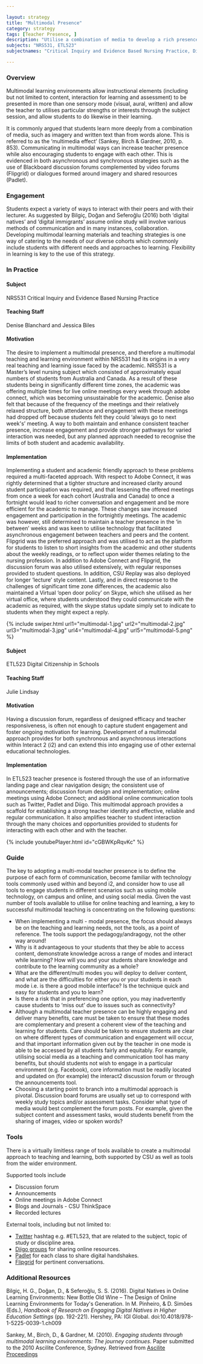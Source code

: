 ```yaml
---

layout: strategy
title: "Multimodal Presence"
category: strategy
tags: [Teacher Presence, ]
description: "Utilise a combination of media to develop a rich presence for students."
subjects: "NRS531, ETL523"
subjectnames: "Critical Inquiry and Evidence Based Nursing Practice, Digital Citizenship in Schools, "

---
```


### Overview

Multimodal learning environments allow instructional elements (including but not limited to content, interaction for learning and assessment) to be presented in more than one sensory mode (visual, aural, written) and allow the teacher to utilises particular strengths or interests through the subject session, and allow students to do likewise in their learning.

It is commonly argued that students learn more deeply from a combination of media, such as imagery and written text than from words alone. This is referred to as the ‘multimedia effect’ (Sankey, Birch & Gardner, 2010, p. 853). Communicating in multimodal ways can increase teacher presence while also encouraging students to engage with each other. This is evidenced in both asynchronous and synchronous strategies such as the use of Blackboard discussion forums complemented by video forums (Flipgrid) or dialogues formed around imagery and shared resources (Padlet).

### Engagement

Students expect a variety of ways to interact with their peers and with their lecturer. As suggested by Bilgiç, Doğan and Seferoğlu (2016) both ‘digital natives’ and ‘digital immigrants’ assume online study will involve various methods of communication and in many instances, collaboration. Developing multimodal learning materials and teaching strategies is one way of catering to the needs of our diverse cohorts which commonly include students with different needs and approaches to learning. Flexibility in learning is key to the use of this strategy.

### In Practice
<div class="u-release practice" >

<div class="practice-item">
<div class="practice-content" markdown="1">

#### Subject
NRS531 Critical Inquiry and Evidence Based Nursing Practice

#### Teaching Staff
Denise Blanchard and Jessica Biles

#### Motivation
The desire to implement a multimodal presence, and therefore a multimodal teaching and learning environment within NRS531 had its origins in a very real teaching and learning issue faced by the academic. NRS531 is a Master’s level nursing subject which consisted of approximately equal numbers of students from Australia and Canada. As a result of these students being in significantly different time zones, the academic was offering multiple times for live online meetings every week through adobe connect, which was becoming unsustainable for the academic. Denise also felt that because of the frequency of the meetings and their relatively relaxed structure, both attendance and engagement with these meetings had dropped off because students felt they could ‘always go to next week's’ meeting. A way to both maintain and enhance consistent teacher presence, increase engagement and provide stronger pathways for varied interaction was needed, but any planned approach needed to recognise the limits of both student and academic availability. 


#### Implementation
Implementing a student and academic friendly approach to these problems required a multi-faceted approach. With respect to Adobe Connect, it was rightly determined that a tighter structure and increased clarity around student participation was required, and that lessening the offered meetings from once a week for each cohort (Australia and Canada) to once a fortnight would lead to richer conversation and engagement and be more efficient for the academic to manage. These changes saw increased engagement and participation in the fortnightly meetings. The academic was however, still determined to maintain a teacher presence in the ‘in between’ weeks and was keen to utilise technology that facilitated asynchronous engagement between teachers and peers and the content. Flipgrid was the preferred approach and was utilised to act as the platform for students to listen to short insights from the academic and other students about the weekly readings, or to reflect upon wider themes relating to the nursing profession. In addition to Adobe Connect and Flipgrid, the discussion forum was also utilised extensively, with regular responses provided to student questions. In addition, CSU Replay was also deployed for longer ‘lecture’ style content. Lastly, and in direct response to the challenges of significant time zone differences, the academic also maintained a Virtual ‘open door policy’ on Skype, which she utilised as her virtual office, where students understood they could communicate with the academic as required, with the skype status update simply set to indicate to students when they might expect a reply.

{% include swiper.html url1="multimodal-1.jpg" url2="multimodal-2.jpg" url3="multimodal-3.jpg" url4="multimodal-4.jpg" url5="multimodal-5.png" %}

</div>
</div>

<div class="practice-item">
<div class="practice-content" markdown="1">

#### Subject
ETL523 Digital Citizenship in Schools

#### Teaching Staff
Julie Lindsay

#### Motivation
Having a discussion forum, regardless of designed efficacy and teacher responsiveness, is often not enough to capture student engagement and foster ongoing motivation for learning. Development of a multimodal approach provides for both synchronous and asynchronous interactions within Interact 2 (i2) and can extend this into engaging use of other external educational technologies.

#### Implementation
In ETL523 teacher presence is fostered through the use of an informative landing page and clear navigation design; the consistent use of announcements; discussion forum design and implementation; online meetings using Adobe Connect; and additional online communication tools such as Twitter, Padlet and Diigo. This multimodal approach provides a scaffold for establishing a strong teacher identity and effective, reliable and regular communication. It also amplifies teacher to student interaction through the many choices and opportunities provided to students for interacting with each other and with the teacher.

{% include youtubePlayer.html id="cGBWKpRqvKc" %}

</div>
</div>
</div>

### Guide

The key to adopting a multi-modal teacher presence is to define the purpose of each form of communication, become familiar with technology tools commonly used within and beyond i2, and consider how to use all tools to engage students in different scenarios such as using mobile technology, on campus and online, and using social media. Given the vast number of tools available to utilise for online teaching and learning, a key to successful multimodal teaching is concentrating on the following questions:

* When implementing a multi - modal presence, the focus should always be on the teaching and learning needs, not the tools, as a point of reference. The tools support the pedagogy/andragogy, not the other way around!
* Why is it advantageous to your students that they be able to access content, demonstrate knowledge across a range of modes and interact while learning?
How will you and your students share knowledge and contribute to the learning community as a whole?
* What are the different/multi modes you will deploy to deliver content, and what are the difficulties for either you or your students in each mode i.e. is there a good mobile interface? Is the technique quick and easy for students and you to learn?
* Is there a risk that in preferencing one option, you may inadvertently cause students to ‘miss out’ due to issues such as connectivity?
* Although a multimodal teacher presence can be highly engaging and deliver many benefits, care must be taken to ensure that these modes are complementary and present a coherent view of the teaching and learning for students. Care should be taken to ensure students are clear on where different types of communication and engagement will occur, and that important information given out by the teacher in one mode is able to be accessed by all students fairly and equitably. For example, utilising social media as a teaching and communication tool has many benefits, but should students not wish to engage in a particular environment (e.g. Facebook), core information must be readily located and updated on (for example) the interact2 discussion forum or through the announcements tool.
* Choosing a starting point to branch into a multimodal approach is pivotal. Discussion board forums are usually set up to correspond with weekly study topics and/or assessment tasks. Consider what type of media would best complement the forum posts. For example, given the subject content and assessment tasks, would students benefit from the sharing of images, video or spoken words?

### Tools

There is a virtually limitless range of tools available to create a multimodal approach to teaching and learning, both supported by CSU as well as tools from the wider environment.

Supported tools include

- Discussion forum
- Announcements
- Online meetings in Adobe Connect
- Blogs and Journals - CSU ThinkSpace
- Recorded lectures

External tools, including but not limited to:
- [Twitter](https://twitter.com) hashtag e.g. #ETL523, that are related to the subject, topic of study or discipline area.
- [Diigo groups](https://www.diigo.com/) for sharing online resources.
- [Padlet](https://padlet.com/) for each class to share digital handshakes.
- [Flipgrid](https://flipgrid.com/) for pertinent conversations.

### Additional Resources

<div class="apa-ref" markdown="1">

Bilgiç, H. G., Doğan, D., & Seferoğlu, S. S. (2016). Digital Natives in Online Learning Environments: New Bottle Old Wine – The Design of Online Learning Environments for Today's Generation. In M. Pinheiro, & D. Simões (Eds.), _Handbook of Research on Engaging Digital Natives in Higher Education Settings_ (pp. 192-221). Hershey, PA: IGI Global. doi:10.4018/978-1-5225-0039-1.ch009

Sankey, M., Birch, D., & Gardner, M. (2010). _Engaging students through multimodal learning environments: The journey continues_. Paper submitted to the 2010 Ascilite Conference, Sydney. Retrieved from [Ascilite Proceedings](http://www.ascilite.org/conferences/sydney10/procs/Sankey-full.pdf)
</div>
